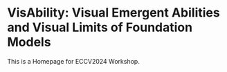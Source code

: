# VisAbility: Visual Emergent Abilities and Visual Limits of Foundation Models

This is a Homepage for ECCV2024 Workshop.
